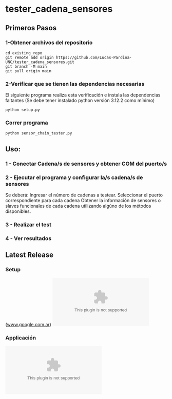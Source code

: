 # tester_cadena_sensores

## Primeros Pasos

### 1-Obtener archivos del repositorio

```
cd existing_repo
git remote add origin https://github.com/Lucas-Pardina-UNC/tester_cadena_sensores.git
git branch -M main
git pull origin main
```

### 2-Verificar que se tienen las dependencias necesarias

El siguiente programa realiza esta verificación e instala las dependencias faltantes
(Se debe tener instalado python versión 3.12.2 como mínimo)

```
python setup.py
```

### Correr programa

```
python sensor_chain_tester.py
```

## Uso:

### 1 - Conectar Cadena/s de sensores y obtener COM del puerto/s


### 2 - Ejecutar el programa y configurar la/s cadena/s de sensores

Se deberá:
    Ingresar el número de cadenas a testear.
    Seleccionar el puerto correspondiente para cada cadena
    Obtener la información de sensores o slaves funcionales de cada cadena utilizando algúno de los métodos disponibles.    

### 3 - Realizar el test

### 4 - Ver resultados 

## Latest Release

### Setup

(www.google.com.ar)
![Release Version](https://github.com/Lucas-Pardina-UNC/tester_cadena_sensores/releases/download/v2.0.0/setup.exe)

### Applicación

![Release Version](https://github.com/Lucas-Pardina-UNC/tester_cadena_sensores/releases/download/v2.0.0/sensor_chain_tester.exe)